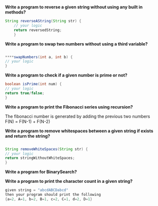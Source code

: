 **Write a program to reverse a given string without using any built in methods?**

```java
String reverseAString(String str) {
	// your logic
	return reversedString;
	}
```

**Write a program to swap two numbers without using a third variable?**

```java

****swapNumbers(int a, int b) {
// your logic
}
```

**Write a program to check if a given number is prime or not?**

```java
boolean isPrime(int num) {
// your logic
return true/false;
}
```

**Write a program to print the Fibonacci series using recursion?**

The fibonacci number is generated by adding the previous two numbers F(N) = F(N-1) + F(N-2)

**Write a program to remove whitespaces between a given string if exists and return the string?**

```java

String removeWhiteSpaces(String str) {
// your logic
return stringWithoutWhiteSpaces;
}
```

**Write a program for BinarySearch?**

**Write a program to print the character count in a given string?**

```java
given string = "abcdABCDabcd"
then your program should print the following
{a=2, A=1, b=2, B=1, c=2, C=1, d=2, D=1}
```
